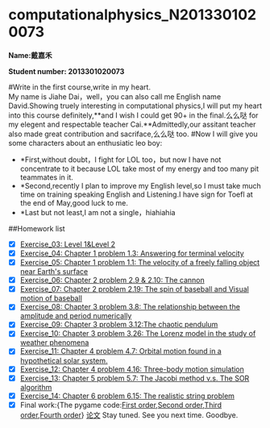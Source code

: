 # computationalphysics_N2013301020073
**Name:戴嘉禾**

**Student number: 2013301020073**

#Write in the first course,write in my heart.  
My name is Jiahe Dai，well，you can also call me English name David.Showing truely interesting in computational physics,I will put my heart into this course definitely,**and I wish I could get 90+ in the final.么么哒 for my elegent and respectable teacher Cai.**Admittedly,our assitant teacher also made great contribution and sacriface,么么哒 too.
#Now I will give you some characters about an enthusiatic leo boy:
- *First,without doubt，I fight for LOL too，but now I have not concentrate to it because LOL take most of my energy and too many pit teammates in it.
- *Second,recently I plan to improve my English level,so I must take much time on training speaking English and Listening.I have sign for Toefl at the end of May,good luck to me.
- *Last but not least,I am not a single，hiahiahia

##Homework list
- [x] [Exercise_03: Level 1&Level 2](https://github.com/daijiahe/computationalphysics_N2013301020073/blob/master/Exercise3.md)
- [x] [Exercise_04: Chapter 1 problem 1.3: Answering for terminal velocity](https://github.com/daijiahe/computationalphysics_N2013301020073/blob/master/%E7%AC%AC%E5%9B%9B%E6%AC%A1%E4%BD%9C%E4%B8%9Achapter1.md)
- [x] [Exercise_05: Chapter 1 problem 1.1: The velocity of a freely falling object near Earth's surface](https://github.com/daijiahe/computationalphysics_N2013301020073/blob/master/Exercise5.md)
- [x] [Exercise_06: Chapter 2 problem 2.9 & 2.10: The cannon](https://www.zybuluo.com/David88/note/410390)
- [x] [Exercise_07: Chapter 2 problem 2.19: The spin of baseball and Visual motion of baseball](https://www.zybuluo.com/David88/note/411250)
- [x] [Exercise_08: Chapter 3 problem 3.8: The relationship between the amplitude and period numerically](https://www.zybuluo.com/David88/note/412517)
- [x] [Exercise_09: Chapter 3 problem 3.12:The chaotic pendulum](https://www.zybuluo.com/David88/note/412574)
- [x] [Exercise_10: Chapter 3 problem 3.26: The Lorenz model in the study of weather phenomena](https://www.zybuluo.com/David88/note/413457)
- [x] [Exercise_11: Chapter 4 problem 4.7: Orbital motion found in a hypothetical solar system.](https://www.zybuluo.com/David88/note/413489)
- [x] [Exercise_12: Chapter 4 problem 4.16: Three-body motion simulation](https://www.zybuluo.com/David88/note/413582)
- [x] [Exercise_13: Chapter 5 problem 5.7: The Jacobi method v.s. The SOR algorithm]()
- [x] [Exercise_14: Chapter 6 problem 6.15: The realistic string problem]()
- [x] Final work:{The pygame code:[First order](https://github.com/daijiahe/computationalphysics_N2013301020073/blob/master/Final/weights.py),[Second order](https://github.com/daijiahe/computationalphysics_N2013301020073/blob/master/Final/(Squish%E7%9A%84%E9%85%8D%E7%BD%AE%E6%96%87%E4%BB%B6)config.py),[Third order](https://github.com/daijiahe/computationalphysics_N2013301020073/blob/master/Final/%EF%BC%88Squish%E7%9A%84Game%E5%AF%B9%E8%B1%A1%EF%BC%89objects.py),[Fourth order](https://github.com/daijiahe/computationalphysics_N2013301020073/blob/master/Final/%EF%BC%88%E4%B8%BBGame%E6%A8%A1%E5%9D%97%EF%BC%89squish.py)} [论文]()
Stay tuned. See you next time. Goodbye.
